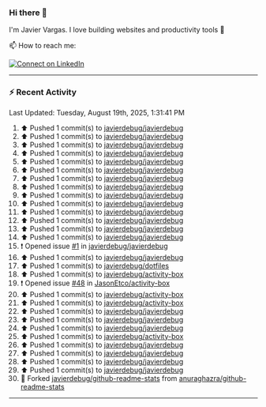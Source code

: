 ### Hi there 👋

I'm Javier Vargas. I love building websites and productivity tools :raised_hands: 

<!-- 🔭 I’m currently working on [TODO](https://github.com/javierdebug/XXX) --> 

📫 How to reach me:

<!-- [![Follow on Twitter](https://img.shields.io/badge/--twitter?label=Twitter&logo=Twitter&style=social)](https://twitter.com/james_madhacks) -->
[![Connect on LinkedIn](https://img.shields.io/badge/--linkedin?label=LinkedIn&logo=LinkedIn&style=social)](https://www.linkedin.com/in/javier-vargas-d/)

---

### :zap: Recent Activity
<!--RECENT_ACTIVITY:last_update-->
Last Updated: Tuesday, August 19th, 2025, 1:31:41 PM
<!--RECENT_ACTIVITY:last_update_end-->

<!--RECENT_ACTIVITY:start-->
1. ⬆️ Pushed 1 commit(s) to [javierdebug/javierdebug](https://github.com/javierdebug/javierdebug)
2. ⬆️ Pushed 1 commit(s) to [javierdebug/javierdebug](https://github.com/javierdebug/javierdebug)
3. ⬆️ Pushed 1 commit(s) to [javierdebug/javierdebug](https://github.com/javierdebug/javierdebug)
4. ⬆️ Pushed 1 commit(s) to [javierdebug/javierdebug](https://github.com/javierdebug/javierdebug)
5. ⬆️ Pushed 1 commit(s) to [javierdebug/javierdebug](https://github.com/javierdebug/javierdebug)
6. ⬆️ Pushed 1 commit(s) to [javierdebug/javierdebug](https://github.com/javierdebug/javierdebug)
7. ⬆️ Pushed 1 commit(s) to [javierdebug/javierdebug](https://github.com/javierdebug/javierdebug)
8. ⬆️ Pushed 1 commit(s) to [javierdebug/javierdebug](https://github.com/javierdebug/javierdebug)
9. ⬆️ Pushed 1 commit(s) to [javierdebug/javierdebug](https://github.com/javierdebug/javierdebug)
10. ⬆️ Pushed 1 commit(s) to [javierdebug/javierdebug](https://github.com/javierdebug/javierdebug)
11. ⬆️ Pushed 1 commit(s) to [javierdebug/javierdebug](https://github.com/javierdebug/javierdebug)
12. ⬆️ Pushed 1 commit(s) to [javierdebug/javierdebug](https://github.com/javierdebug/javierdebug)
13. ⬆️ Pushed 1 commit(s) to [javierdebug/javierdebug](https://github.com/javierdebug/javierdebug)
14. ⬆️ Pushed 1 commit(s) to [javierdebug/javierdebug](https://github.com/javierdebug/javierdebug)
15. ❗️ Opened issue [#1](https://github.com/javierdebug/javierdebug/issues/1) in [javierdebug/javierdebug](https://github.com/javierdebug/javierdebug)
16. ⬆️ Pushed 1 commit(s) to [javierdebug/javierdebug](https://github.com/javierdebug/javierdebug)
17. ⬆️ Pushed 1 commit(s) to [javierdebug/dotfiles](https://github.com/javierdebug/dotfiles)
18. ⬆️ Pushed 1 commit(s) to [javierdebug/activity-box](https://github.com/javierdebug/activity-box)
19. ❗️ Opened issue [#48](https://github.com/JasonEtco/activity-box/issues/48) in [JasonEtco/activity-box](https://github.com/JasonEtco/activity-box)
20. ⬆️ Pushed 1 commit(s) to [javierdebug/activity-box](https://github.com/javierdebug/activity-box)
21. ⬆️ Pushed 1 commit(s) to [javierdebug/activity-box](https://github.com/javierdebug/activity-box)
22. ⬆️ Pushed 1 commit(s) to [javierdebug/javierdebug](https://github.com/javierdebug/javierdebug)
23. ⬆️ Pushed 1 commit(s) to [javierdebug/javierdebug](https://github.com/javierdebug/javierdebug)
24. ⬆️ Pushed 1 commit(s) to [javierdebug/javierdebug](https://github.com/javierdebug/javierdebug)
25. ⬆️ Pushed 1 commit(s) to [javierdebug/activity-box](https://github.com/javierdebug/activity-box)
26. ⬆️ Pushed 1 commit(s) to [javierdebug/javierdebug](https://github.com/javierdebug/javierdebug)
27. ⬆️ Pushed 1 commit(s) to [javierdebug/javierdebug](https://github.com/javierdebug/javierdebug)
28. ⬆️ Pushed 1 commit(s) to [javierdebug/javierdebug](https://github.com/javierdebug/javierdebug)
29. ⬆️ Pushed 1 commit(s) to [javierdebug/javierdebug](https://github.com/javierdebug/javierdebug)
30. 🔱 Forked [javierdebug/github-readme-stats](https://github.com/javierdebug/github-readme-stats) from [anuraghazra/github-readme-stats](https://github.com/anuraghazra/github-readme-stats)
<!--RECENT_ACTIVITY:end-->
---
